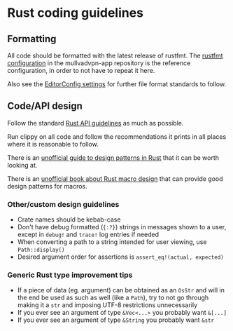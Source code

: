 # Rust coding guidelines

## Formatting

All code should be formatted with the latest release of rustfmt. The [rustfmt configuration] in the
mullvadvpn-app repository is the reference configuration, in order to not have to repeat it here.

Also see the [EditorConfig settings] for further file format standards to follow.

## Code/API design

Follow the standard [Rust API guidelines] as much as possible.

Run clippy on all code and follow the recommendations it prints in all places where it is reasonable
to follow.

There is an [unofficial guide to design patterns in Rust] that it can be worth looking at.

There is an [unofficial book about Rust macro design] that can provide good design patterns for
macros.

### Other/custom design guidelines

* Crate names should be kebab-case
* Don't have debug formatted (`{:?}`) strings in messages shown to a user, except in `debug!` and
  `trace!` log entries if needed
* When converting a path to a string intended for user viewing, use `Path::display()`
* Desired argument order for assertions is `assert_eq!(actual, expected)`

### Generic Rust type improvement tips

* If a piece of data (eg. argument) can be obtained as an `OsStr` and will in the end be used as
  such as well (like a `Path`), try to not go through making it a `str` and imposing UTF-8
  restrictions unnecessarily
* If you ever see an argument of type `&Vec<...>` you probably want `&[...]`
* If you ever see an argument of type `&String` you probably want `&str`

[rustfmt configuration]: https://github.com/mullvad/mullvadvpn-app/blob/master/rustfmt.toml
[EditorConfig settings]: https://github.com/mullvad/mullvadvpn-app/blob/master/.editorconfig
[Rust API guidelines]: https://rust-lang-nursery.github.io/api-guidelines/
[unofficial guide to design patterns in Rust]: https://github.com/rust-unofficial/patterns
[unofficial book about Rust macro design]: https://danielkeep.github.io/tlborm/book/
